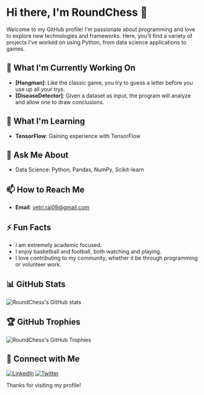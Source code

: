 # Hi there, I'm RoundChess 👋

Welcome to my GitHub profile! I'm passionate about programming and love to explore new technologies and frameworks. Here, you'll find a variety of projects I've worked on using Python, from data science applications to games.

## 🔭 What I'm Currently Working On
- **[Hangman]**: Like the classic game, you try to guess a letter before you use up all your trys.
- **[DiseaseDetector]**: Given a dataset as input, the program will analyze and allow one to draw conclusions. 

## 🌱 What I'm Learning
- **TensorFlow**: Gaining experience with TensorFlow 

## 💬 Ask Me About
- Data Science: Python, Pandas, NumPy, Scikit-learn

## 📫 How to Reach Me
- **Email**: [vetri.raj09@gmail.com](mailto:vetri.raj09@gmail.com)

## ⚡ Fun Facts
- I am extremely academic focused.
- I enjoy basketball and football, both watching and playing.
- I love contributing to my community, whether it be through programming or volunteer work.

## 📊 GitHub Stats
![RoundChess's GitHub stats](https://github-readme-stats.vercel.app/api?username=RoundChess&show_icons=true&theme=radical)

## 🏆 GitHub Trophies
![RoundChess's GitHub Trophies](https://github-profile-trophy.vercel.app/?username=RoundChess&theme=radical)

## 🔗 Connect with Me
[![LinkedIn](https://img.shields.io/badge/-LinkedIn-blue?style=flat-square&logo=LinkedIn&logoColor=white&link=https://www.linkedin.com/in/your-linkedin-profile)](https://www.linkedin.com/in/your-linkedin-profile)
[![Twitter](https://img.shields.io/badge/-Twitter-blue?style=flat-square&logo=Twitter&logoColor=white&link=https://twitter.com/your-twitter-profile)](https://twitter.com/your-twitter-profile)

Thanks for visiting my profile!

